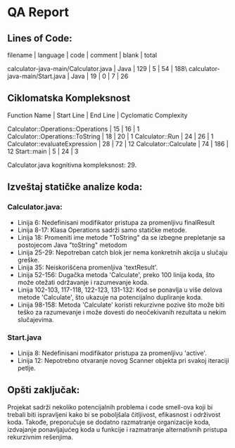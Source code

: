 # QA Report


## Lines of Code:
filename  |	language  |	code  |	comment  |	blank |	total  

calculator-java-main/Calculator.java |	Java | 129 | 5 | 54 | 188\ 
calculator-java-main/Start.java	| Java | 19 |	0 | 7 | 26


## Ciklomatska Kompleksnost
Function Name |	Start Line | End Line | Cyclomatic Complexity   

Calculator::Operations::Operations | 15 | 16 | 1
Calculator::Operations::ToString | 18 |	20 | 1
Calculator::Run | 24 | 26 |	1
Calculator::evaluateExpression | 28 | 72 | 12
Calculator::Calculate |	74 | 186 | 12
Start::main | 5 | 24 | 3

Calculator.java kognitivna kompleksnost: 29.


## Izveštaj statičke analize koda:

### Calculator.java: 
- Linija 6: Nedefinisani modifikator pristupa za promenljivu finalResult
- Linija 8-17: Klasa Operations sadrži samo statičke metode.
- Linija 18: Promeniti ime metode "ToString" da se izbegne prepletanje sa postojecom Java "toString" metodom
- Linija 25-29: Nepotreban catch blok jer nema konkretnih akcija u slučaju greške.
- Linija 35: Neiskorišćena promenljiva 'textResult'.
- Linija 52-156: Dugačka metoda 'Calculate', preko 100 linija koda, što može otežati održavanje i razumevanje koda.
- Linija 102-103, 117-118, 122-123, 131-132: Kod se ponavlja u više delova metode 'Calculate', što ukazuje na potencijalno dupliranje koda.
- Linija 98-158: Metoda 'Calculate' koristi rekurzivne pozive što može biti teško za razumevanje i može dovesti do neočekivanih rezultata u nekim slučajevima. 

### Start.java
- Linija 8: Nedefinisani modifikator pristupa za promenljivu 'active'.
- Linija 12: Nepotrebno otvaranje novog Scanner objekta pri svakoj iteraciji petlje.

## Opšti zaključak:
Projekat sadrži nekoliko potencijalnih problema i code smell-ova koji bi trebali biti ispravljeni kako bi se poboljšala čitljivost, efikasnost i održivost koda. Takođe, preporučuje se dodatno razmatranje organizacije koda, izdvajanje ponavljajućeg koda u funkcije i razmatranje alternativnih pristupa rekurzivnim rešenjima.

